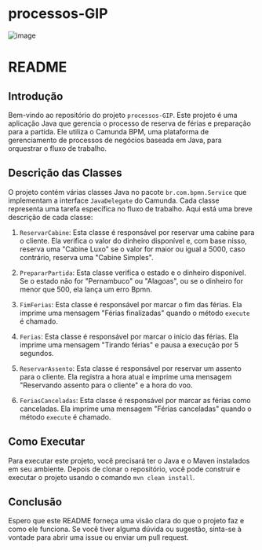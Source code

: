 # processos-GIP
![image](https://github.com/wellingtonhiago/processos-GIP/assets/99920388/f3c91895-1a31-42c9-9025-9979378ef5be)

# README

## Introdução

Bem-vindo ao repositório do projeto `processos-GIP`. Este projeto é uma aplicação Java que gerencia o processo de reserva de férias e preparação para a partida. Ele utiliza o Camunda BPM, uma plataforma de gerenciamento de processos de negócios baseada em Java, para orquestrar o fluxo de trabalho.

## Descrição das Classes

O projeto contém várias classes Java no pacote `br.com.bpmn.Service` que implementam a interface `JavaDelegate` do Camunda. Cada classe representa uma tarefa específica no fluxo de trabalho. Aqui está uma breve descrição de cada classe:

1. `ReservarCabine`: Esta classe é responsável por reservar uma cabine para o cliente. Ela verifica o valor do dinheiro disponível e, com base nisso, reserva uma "Cabine Luxo" se o valor for maior ou igual a 5000, caso contrário, reserva uma "Cabine Simples".

2. `PrepararPartida`: Esta classe verifica o estado e o dinheiro disponível. Se o estado não for "Pernambuco" ou "Alagoas", ou se o dinheiro for menor que 500, ela lança um erro Bpmn.

3. `FimFerias`: Esta classe é responsável por marcar o fim das férias. Ela imprime uma mensagem "Férias finalizadas" quando o método `execute` é chamado.

4. `Ferias`: Esta classe é responsável por marcar o início das férias. Ela imprime uma mensagem "Tirando férias" e pausa a execução por 5 segundos.

5. `ReservarAssento`: Esta classe é responsável por reservar um assento para o cliente. Ela registra a hora atual e imprime uma mensagem "Reservando assento para o cliente" e a hora do voo.

6. `FeriasCanceladas`: Esta classe é responsável por marcar as férias como canceladas. Ela imprime uma mensagem "Férias canceladas" quando o método `execute` é chamado.

## Como Executar

Para executar este projeto, você precisará ter o Java e o Maven instalados em seu ambiente. Depois de clonar o repositório, você pode construir e executar o projeto usando o comando `mvn clean install`.

## Conclusão

Espero que este README forneça uma visão clara do que o projeto faz e como ele funciona. Se você tiver alguma dúvida ou sugestão, sinta-se à vontade para abrir uma issue ou enviar um pull request.

